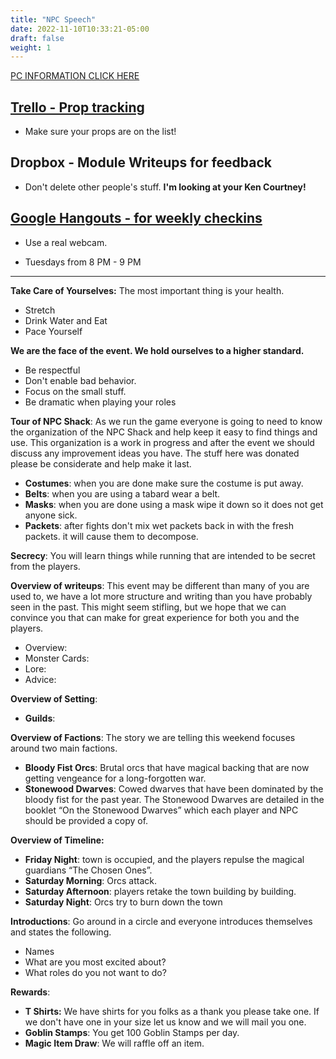 ```yaml
---
title: "NPC Speech"
date: 2022-11-10T10:33:21-05:00
draft: false
weight: 1
---
```


[PC INFORMATION CLICK HERE](https://snazzy-marshmallow-9e25ed.netlify.app/pc_information/)

## [Trello - Prop tracking](https://trello.com/b/A6eLvFdV/polar-props)

- Make sure your props are on the list!


## Dropbox - Module Writeups for feedback

- Don't delete other people's stuff. **I'm looking at your Ken Courtney!**


## [Google Hangouts - for weekly checkins](https://meet.google.com/iak-gnhk-ork?authuser=0&hs=122)

- Use a real webcam.

- Tuesdays from 8 PM - 9 PM


---

**Take Care of Yourselves:** The most important thing is your health.

- Stretch
- Drink Water and Eat
- Pace Yourself

**We are the face of the event. We hold ourselves to a higher standard.** 

- Be respectful
- Don't enable bad behavior.
- Focus on the small stuff. 
- Be dramatic when playing your roles

**Tour of NPC Shack**: As we run the game everyone is going to need to know the organization of the NPC Shack and help keep it easy to find things and use. This organization is a work in progress and after the event we should discuss any improvement ideas you have. The stuff here was donated please be considerate and help make it last.

- **Costumes**: when you are done make sure the costume is put away.
- **Belts**: when you are using a tabard wear a belt.
- **Masks**: when you are done using a mask wipe it down so it does not get anyone sick.
- **Packets**: after fights don't mix wet packets back in with the fresh packets. it will cause them to decompose. 

**Secrecy**: You will learn things while running that are intended to be secret from the players. 

**Overview of writeups**: This event may be different than many of you are used to, we have a lot more structure and writing than you have probably seen in the past. This might seem stifling, but we hope that we can convince you that can make for great experience for both you and the players.

- Overview:
- Monster Cards:
- Lore:
- Advice:

**Overview of Setting**: 

- **Guilds**: 

**Overview of Factions**: The story we are telling this weekend focuses around two main factions. 

- **Bloody Fist Orcs**: Brutal orcs that have magical backing that are now getting vengeance for a long-forgotten war.
- **Stonewood Dwarves**: Cowed dwarves that have been dominated by the bloody fist for the past year. The Stonewood Dwarves are detailed in the booklet “On the Stonewood Dwarves” which each player and NPC should be provided a copy of.

**Overview of Timeline:** 

- **Friday Night**: town is occupied, and the players repulse the magical guardians “The Chosen Ones”.
- **Saturday Morning**: Orcs attack. 
- **Saturday Afternoon**: players retake the town building by building. 
- **Saturday Night**: Orcs try to burn down the town

**Introductions**: Go around in a circle and everyone introduces themselves and states the following. 

- Names
- What are you most excited about?
- What roles do you not want to do? 

**Rewards**:

- **T Shirts:** We have shirts for you folks as a thank you please take one. If we don't have one in your size let us know and we will mail you one.
- **Goblin Stamps**: You get 100 Goblin Stamps per day. 
- **Magic Item Draw**: We will raffle off an item.